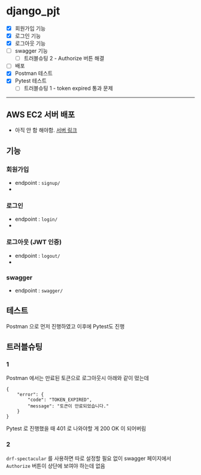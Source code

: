 # django_pjt

- [x] 회원가입 기능
- [x] 로그인 기능
- [x] 로그아웃 기능
- [ ] swagger 기능
  - [ ] 트러블슈팅 2 - Authorize 버튼 해결
- [ ] 배포
- [x] Postman 테스트
- [x] Pytest 테스트
  - [ ] 트러블슈팅 1 - token expired 통과 문제

---
## AWS EC2 서버 배포
* 아직 안 함 해야함.
[서버 링크]()

## 기능
### 회원가입
- endpoint : `signup/`
- 

### 로그인
- endpoint : `login/`
- 
### 로그아웃 (JWT 인증)
- endpoint : `logout/`
- 
### swagger
- endpoint : `swagger/`

## 테스트
Postman 으로 먼저 진행하였고 이후에 Pytest도 진행

## 트러블슈팅
### 1
Postman 에서는 만료된 토큰으로 로그아웃시 아래와 같이 떴는데
```
{
    "error": {
        "code": "TOKEN_EXPIRED",
        "message": "토큰이 만료되었습니다."
    }
}
```

Pytest 로 진행했을 때 401 로 나와야할 게 200 OK 이 되어버림

### 2
`drf-spectacular` 를 사용하면 따로 설정할 필요 없이 swagger 페이지에서 `Authorize` 버튼이 상단에 보여야 하는데 없음